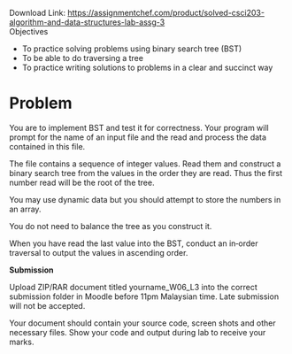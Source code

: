 Download Link: https://assignmentchef.com/product/solved-csci203-algorithm-and-data-structures-lab-assg-3
<br>
<strong> </strong><strong> </strong>Objectives

<ul>

 <li>To practice solving problems using binary search tree (BST)</li>

 <li>To be able to do traversing a tree</li>

 <li>To practice writing solutions to problems in a clear and succinct way</li>

</ul>

<strong> </strong>

<h1>Problem</h1>

You are to implement BST and test it for correctness. Your program will prompt for the name of an input file and the read and process the data contained in this file.




The file contains a sequence of integer values. Read them and construct a binary search tree from  the values in the order they are read. Thus the first number read will be the root of the tree.




You may use dynamic data but you should attempt to store the numbers in an array.




You do not need to balance the tree as you construct it.




When you have read the last value into the BST, conduct an in‐order traversal to output the values in ascending order.




<strong>Submission  </strong>




Upload ZIP/RAR document titled yourname_W06_L3 into the correct submission folder in Moodle before 11pm Malaysian time. Late submission will not be accepted.




Your document should contain your source code, screen shots and other necessary files. Show your code and output during lab to receive your marks.





